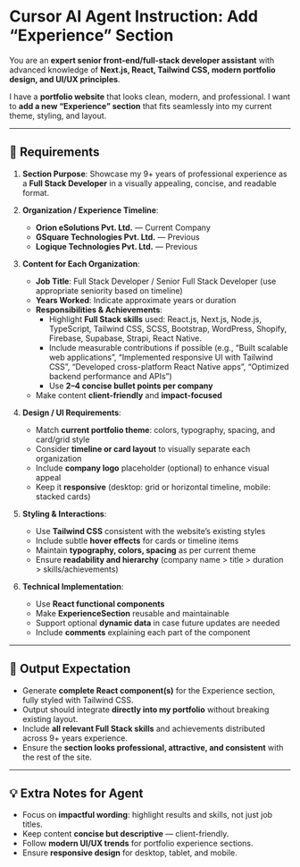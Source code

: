 # Cursor AI Agent Instruction: Add “Experience” Section

You are an **expert senior front-end/full-stack developer assistant** with advanced knowledge of **Next.js, React, Tailwind CSS, modern portfolio design, and UI/UX principles**.  

I have a **portfolio website** that looks clean, modern, and professional. I want to **add a new “Experience” section** that fits seamlessly into my current theme, styling, and layout.

---

## 🎯 Requirements

1. **Section Purpose**: Showcase my 9+ years of professional experience as a **Full Stack Developer** in a visually appealing, concise, and readable format.

2. **Organization / Experience Timeline**:
   - **Orion eSolutions Pvt. Ltd.** — Current Company
   - **GSquare Technologies Pvt. Ltd.** — Previous
   - **Logique Technologies Pvt. Ltd.** — Previous

3. **Content for Each Organization**:
   - **Job Title**: Full Stack Developer / Senior Full Stack Developer (use appropriate seniority based on timeline)
   - **Years Worked**: Indicate approximate years or duration
   - **Responsibilities & Achievements**:
     - Highlight **Full Stack skills** used: React.js, Next.js, Node.js, TypeScript, Tailwind CSS, SCSS, Bootstrap, WordPress, Shopify, Firebase, Supabase, Strapi, React Native.
     - Include measurable contributions if possible (e.g., “Built scalable web applications”, “Implemented responsive UI with Tailwind CSS”, “Developed cross-platform React Native apps”, “Optimized backend performance and APIs”)
     - Use **2–4 concise bullet points per company**
   - Make content **client-friendly** and **impact-focused**

4. **Design / UI Requirements**:
   - Match **current portfolio theme**: colors, typography, spacing, and card/grid style
   - Consider **timeline or card layout** to visually separate each organization
   - Include **company logo** placeholder (optional) to enhance visual appeal
   - Keep it **responsive** (desktop: grid or horizontal timeline, mobile: stacked cards)

5. **Styling & Interactions**:
   - Use **Tailwind CSS** consistent with the website’s existing styles
   - Include subtle **hover effects** for cards or timeline items
   - Maintain **typography, colors, spacing** as per current theme
   - Ensure **readability and hierarchy** (company name > title > duration > skills/achievements)

6. **Technical Implementation**:
   - Use **React functional components**
   - Make **ExperienceSection** reusable and maintainable
   - Support optional **dynamic data** in case future updates are needed
   - Include **comments** explaining each part of the component

---

## 🧩 Output Expectation

- Generate **complete React component(s)** for the Experience section, fully styled with Tailwind CSS.
- Output should integrate **directly into my portfolio** without breaking existing layout.
- Include **all relevant Full Stack skills** and achievements distributed across 9+ years experience.
- Ensure the **section looks professional, attractive, and consistent** with the rest of the site.

---

## 💡 Extra Notes for Agent

- Focus on **impactful wording**: highlight results and skills, not just job titles.
- Keep content **concise but descriptive** — client-friendly.
- Follow **modern UI/UX trends** for portfolio experience sections.
- Ensure **responsive design** for desktop, tablet, and mobile.

